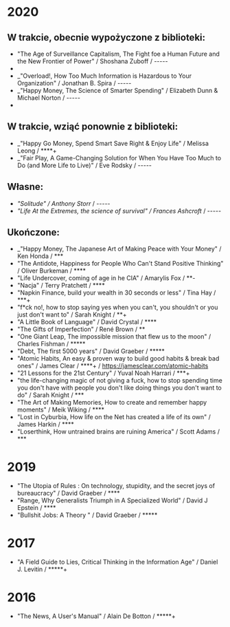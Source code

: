 
# 2020

## W trakcie, obecnie wypożyczone z biblioteki:

- "The Age of Surveillance Capitalism, The Fight foe a Human Future and the New Frontier of Power" / Shoshana Zuboff / -----
- 
- _"Overload!, How Too Much Information is Hazardous to Your Organization" / Jonathan B. Spira / -----
- _"Happy Money, The Science of Smarter Spending" / Elizabeth Dunn & Michael Norton / -----
- 
## W trakcie, wziąć ponownie z biblioteki:
- _"Happy Go Money, Spend Smart Save Right & Enjoy Life" / Melissa Leong / ****+
- _"Fair Play, A Game-Changing Solution for When You Have Too Much to Do (and More Life to Live)" / Eve Rodsky / -----

## Własne:
- _"Solitude" / Anthony Storr_ / -----
- _"Life At the Extremes, the science of survival" / Frances Ashcroft_ / -----

## Ukończone:

- _"Happy Money, The Japanese Art of Making Peace with Your Money" / Ken Honda / ***
- "The Antidote, Happiness for People Who Can't Stand Positive Thinking" / Oliver Burkeman / ****
- "Life Undercover, coming of age in he CIA" / Amarylis Fox / **-
- "Nacja" / Terry Pratchett / ****
- "Napkin Finance, build your wealth in 30 seconds or less" / Tina Hay / ***+
- "f*ck no!, how to stop saying yes when you can't, you shouldn't or you just don't want to" / Sarah Knight / **+
- "A Little Book of Language" / David Crystal / ****
- "The Gifts of Imperfection" / René Brown / **
- "One Giant Leap, The impossible mission that flew us to the moon" / Charles Fishman / *****
- "Debt, The first 5000 years" / David Graeber / *****
- "Atomic Habits, An easy & proven way to build good habits & break bad ones" / James Clear / ****+ / https://jamesclear.com/atomic-habits
- "21 Lessons for the 21st Century" / Yuval Noah Harrari / ***+
- "the life-changing magic of not giving a fuck, how to stop spending time you don't have with people you don't like doing things you don't want to do" / Sarah Knight / ***
- "The Art of Making Memories, How to create and remember happy moments" / Meik Wiking / ****
- "Lost in Cyburbia, How life on the Net has created a life of its own" / James Harkin / ****
- "Loserthink, How untrained brains are ruining America" / Scott Adams / ***

# 2019

- "The Utopia of Rules : On technology, stupidity, and the secret joys of bureaucracy" / David Graeber / ****
- "Range, Why Generalists Triumph in A Specialized World" / David J Epstein / ****
- "Bullshit Jobs: A Theory " / David Graeber / *****

# 2017

- "A Field Guide to Lies, Critical Thinking in the Information Age" / Daniel J. Levitin / *****+

# 2016

- "The News, A User's Manual" / Alain De Botton / *****+


